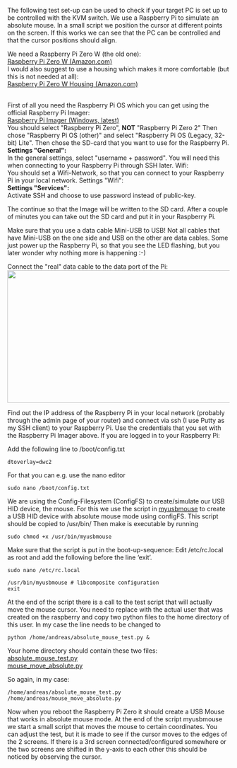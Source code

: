 The following test set-up can be used to check if your target PC is set up to be controlled with the KVM switch.
We use a Raspberry Pi to simulate an absolute mouse.
In a small script we position the cursor at different points on the screen.
If this works we can see that the PC can be controlled and that the cursor positions should align.

We need a Raspberry Pi Zero W (the old one):<br>
[Raspberry Pi Zero W (Amazon.com)](https://www.amazon.com/dp/B06XFZC3BX)<br>
I would also suggest to use a housing which makes it more comfortable (but this is not needed at all):<br>
[Raspberry Pi Zero W Housing (Amazon.com)](https://www.amazon.com/dp/B075FLGWJL)<br>
<br>

First of all you need the Raspberry Pi OS which you can get using the official Raspberry Pi Imager:<br>
[Raspberry Pi Imager (Windows, latest)](https://downloads.raspberrypi.org/imager/imager_latest.exe)<br>
You should select "Raspberry Pi Zero", <b>NOT</b> "Raspberry Pi Zero 2"
Then chose "Raspberry Pi OS (other)" and select "Raspberry Pi OS (Legacy, 32-bit) Lite".
Then chose the SD-card that you want to use for the Raspberry Pi.
<b>Settings "General":<br></b>
In the general settings, select "username + password".
You will need this when connecting to your Raspberry Pi through SSH later.
Wifi:<br>
You should set a Wifi-Network, so that you can connect to your Raspberry Pi in your local network.
Settings "Wifi":<br>
<b>Settings "Services":<br></b>
Activate SSH and choose to use password instead of public-key.

The continue so that the Image will be written to the SD card.
After a couple of minutes you can take out the SD card and put it in your Raspberry Pi.

Make sure that you use a data cable Mini-USB to USB!
Not all cables that have Mini-USB on the one side and USB on the other are data cables.
Some just power up the Raspberry Pi, so that you see the LED flashing, but you later wonder why nothing more is happening :-)

Connect the "real" data cable to the data port of the Pi:<br>
<img src="https://github.com/andreasstamm2/raritan_kvm_dualscreen/assets/162843177/33ebbedf-3e9d-406e-bbf3-e982b6c71d9b" width="546" height="300">

Find out the IP address of the Raspberry Pi in your local network (probably through the admin page of your router) and connect via ssh (I use Putty as my SSH client) to your Raspberry Pi.
Use the credentials that you set with the Raspberry Pi Imager above.
If you are logged in to your Raspberry Pi:

Add the following line to /boot/config.txt 
```
dtoverlay=dwc2
```

For that you can e.g. use the nano editor
```
sudo nano /boot/config.txt
```

We are using the Config-Filesystem (ConfigFS) to create/simulate our USB HID device, the mouse.
For this we use the script in [myusbmouse](myusbmouse)
to create a USB HID device with absolute mouse mode using configFS.
This script should be copied to /usr/bin/
Then make is executable by running
```
sudo chmod +x /usr/bin/myusbmouse
```

Make sure that the script is put in the boot-up-sequence:
Edit /etc/rc.local as root and add the following  before the line ‘exit’.
```
sudo nano /etc/rc.local

/usr/bin/myusbmouse # libcomposite configuration
exit
```

At the end of the script there is a call to the test script that will actually move the mouse cursor.
You need to replace <USERNAME> with the actual user that was created on the raspberry and copy two python files to the home directory of this user.
In my case the line needs to be changed to
```
python /home/andreas/absolute_mouse_test.py &
```

Your home directory should contain these two files:<br>
[absolute_mouse_test.py](absolute_mouse_test.py)<br>
[mouse_move_absolute.py](mouse_move_absolute.py)<br>

So again, in my case:
```
/home/andreas/absolute_mouse_test.py
/home/andreas/mouse_move_absolute.py
```

Now when you reboot the Raspberry Pi Zero it should create a USB Mouse that works in absolute mouse mode.
At the end of the script myusbmouse we start a small script that moves the mouse to certain coordinates.
You can adjust the test, but it is made to see if the cursor moves to the edges of the 2 screens.
If there is a 3rd screen connected/configured somewhere or the two screens are shifted in the y-axis to each other this should be noticed by observing the cursor.
